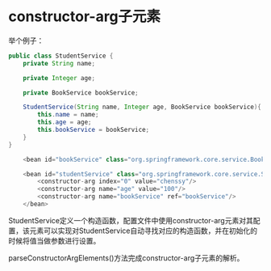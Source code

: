 # constructor-arg子元素
举个例子：
```java
public class StudentService {
    private String name;

    private Integer age;

    private BookService bookService;

    StudentService(String name, Integer age, BookService bookService){
        this.name = name;
        this.age = age;
        this.bookService = bookService;
    }
}

    <bean id="bookService" class="org.springframework.core.service.BookService"/>

    <bean id="studentService" class="org.springframework.core.service.StudentService">
        <constructor-arg index="0" value="chenssy"/>
        <constructor-arg name="age" value="100"/>
        <constructor-arg name="bookService" ref="bookService"/>
    </bean>
```
StudentService定义一个构造函数，配置文件中使用constructor-arg元素对其配置，该元素可以实现对StudentService自动寻找对应的构造函数，并在初始化的时候将值当做参数进行设置。

parseConstructorArgElements()方法完成constructor-arg子元素的解析。
